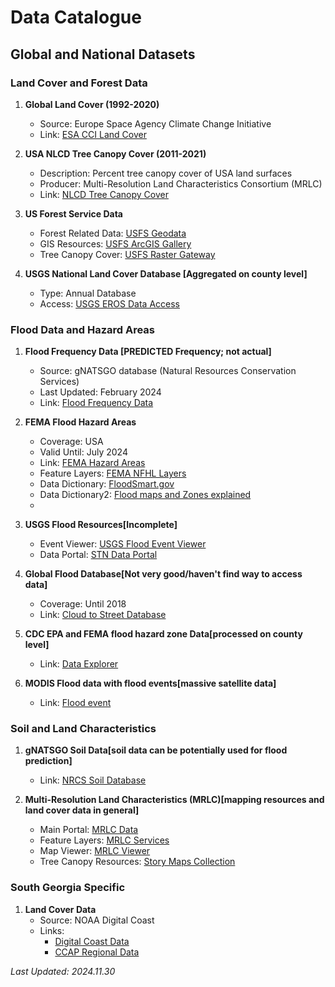 # Data Catalogue

## Global and National Datasets

### Land Cover and Forest Data

1. **Global Land Cover (1992-2020)**
   - Source: Europe Space Agency Climate Change Initiative
   - Link: [ESA CCI Land Cover](https://sci4ga.maps.arcgis.com/home/item.html?id=1453082255024699af55c960bc3dc1fe)

2. **USA NLCD Tree Canopy Cover (2011-2021)**
   - Description: Percent tree canopy cover of USA land surfaces
   - Producer: Multi-Resolution Land Characteristics Consortium (MRLC)
   - Link: [NLCD Tree Canopy Cover](https://sci4ga.maps.arcgis.com/home/item.html?id=f2d114f071904e1fa11b4bb215dc08f3)

3. **US Forest Service Data**
   - Forest Related Data: [USFS Geodata](https://data.fs.usda.gov/geodata/edw/datasets.php?dsetCategory=environment)
   - GIS Resources: [USFS ArcGIS Gallery](https://usfs.maps.arcgis.com/home/gallery.html?sortField=modified&sortOrder=desc&focus=layers)
   - Tree Canopy Cover: [USFS Raster Gateway](https://data.fs.usda.gov/geodata/rastergateway/treecanopycover/index.php#currentdata)

4. **USGS National Land Cover Database [Aggregated on county level]**
   - Type: Annual Database
   - Access: [USGS EROS Data Access](https://www.usgs.gov/centers/eros/science/data-access)

### Flood Data and Hazard Areas

1. **Flood Frequency Data [PREDICTED Frequency; not actual]**
   - Source: gNATSGO database (Natural Resources Conservation Services)
   - Last Updated: February 2024
   - Link: [Flood Frequency Data](https://sci4ga.maps.arcgis.com/home/item.html?id=e606abaf878340748710d4268ea06653)

2. **FEMA Flood Hazard Areas**
   - Coverage: USA
   - Valid Until: July 2024
   - Link: [FEMA Hazard Areas](https://sci4ga.maps.arcgis.com/home/item.html?id=2b245b7f816044d7a779a61a5844be23)
   - Feature Layers: [FEMA NFHL Layers](https://hazards.fema.gov/arcgis/rest/services/public/NFHLWMS/MapServer/layers)
   - Data Dictionary: [FloodSmart.gov](https://www.floodsmart.gov/flood-zones-and-maps)
   - Data Dictionary2: [Flood maps and Zones explained](https://www.fema.gov/blog/fema-flood-maps-and-zones-explained)
   - 

3. **USGS Flood Resources[Incomplete]**
   - Event Viewer: [USGS Flood Event Viewer](https://www.usgs.gov/mission-areas/water-resources/science/usgs-flood-event-viewer-providing-hurricane-and-flood)
   - Data Portal: [STN Data Portal](https://stn.wim.usgs.gov/STNDataPortal/#)

4. **Global Flood Database[Not very good/haven't find way to access data]**
   - Coverage: Until 2018
   - Link: [Cloud to Street Database](https://global-flood-database.cloudtostreet.ai/)
   
5. **CDC EPA and FEMA flood hazard zone Data[processed on county level]**
   - Link: [Data Explorer](https://ephtracking.cdc.gov/DataExplorer/)
  
6. **MODIS Flood data with flood events[massive satellite data]**
   - Link: [Flood event](https://www.earthdata.nasa.gov/data/instruments/modis/near-real-time-data/modis-nrt-flood-product)

### Soil and Land Characteristics

1. **gNATSGO Soil Data[soil data can be potentially used for flood prediction]**
   - Link: [NRCS Soil Database](https://www.nrcs.usda.gov/resources/data-and-reports/gridded-national-soil-survey-geographic-database-gnatsgo)

2. **Multi-Resolution Land Characteristics (MRLC)[mapping resources and land cover data in general]**
   - Main Portal: [MRLC Data](https://www.mrlc.gov/data?f%5B0%5D=project_tax_term_term_parents_tax_term_name%3AAnnual%20NLCD)
   - Feature Layers: [MRLC Services](https://www.mrlc.gov/data-services-page)
   - Map Viewer: [MRLC Viewer](https://www.mrlc.gov/viewer/)
   - Tree Canopy Resources: [Story Maps Collection](https://storymaps.arcgis.com/collections/5f9c11bf49374447bdfaf339fb8f63f3?item=3)


### South Georgia Specific

1. **Land Cover Data**
   - Source: NOAA Digital Coast
   - Links: 
     - [Digital Coast Data](https://coast.noaa.gov/digitalcoast/data/)
     - [CCAP Regional Data](https://coast.noaa.gov/digitalcoast/data/ccapregional.html)


_Last Updated: 2024.11.30_
